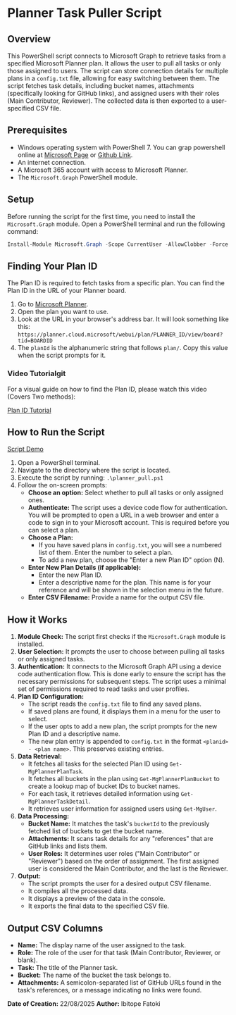 # Planner Task Puller Script

## Overview

This PowerShell script connects to Microsoft Graph to retrieve tasks from a specified Microsoft Planner plan. It allows the user to pull all tasks or only those assigned to users. The script can store connection details for multiple plans in a `config.txt` file, allowing for easy switching between them. The script fetches task details, including bucket names, attachments (specifically looking for GitHub links), and assigned users with their roles (Main Contributor, Reviewer). The collected data is then exported to a user-specified CSV file.

## Prerequisites

*   Windows operating system with PowerShell 7. You can grap powershell online at [Microsoft Page](https://learn.microsoft.com/en-gb/powershell/scripting/install/installing-powershell?view=powershell-7.5) or [Github Link](https://github.com/PowerShell/PowerShell?tab=readme-ov-file).
*   An internet connection.
*   A Microsoft 365 account with access to Microsoft Planner.
*   The `Microsoft.Graph` PowerShell module.

## Setup

Before running the script for the first time, you need to install the `Microsoft.Graph` module. Open a PowerShell terminal and run the following command:

```powershell
Install-Module Microsoft.Graph -Scope CurrentUser -AllowClobber -Force
```

## Finding Your Plan ID

The Plan ID is required to fetch tasks from a specific plan. You can find the Plan ID in the URL of your Planner board.

1.  Go to [Microsoft Planner](https://tasks.office.com/).
2.  Open the plan you want to use.
3.  Look at the URL in your browser's address bar. It will look something like this:
    `https://planner.cloud.microsoft/webui/plan/PLANNER_ID/view/board?tid=BOARDID`
4.  The `planId` is the alphanumeric string that follows `plan/`. Copy this value when the script prompts for it.

### Video Tutorialgit 

For a visual guide on how to find the Plan ID, please watch this video (Covers Two methods):

[Plan ID Tutorial](https://deakin365-my.sharepoint.com/:v:/g/personal/s223739207_deakin_edu_au/EeAm2dpPc3VGrh6DHzyHkOcBig0my4m3UYWG5HmGtFG09A?nav=eyJyZWZlcnJhbEluZm8iOnsicmVmZXJyYWxBcHAiOiJPbmVEcml2ZUZvckJ1c2luZXNzIiwicmVmZXJyYWxBcHBQbGF0Zm9ybSI6IldlYiIsInJlZmVycmFsTW9kZSI6InZpZXciLCJyZWZlcnJhbFZpZXciOiJNeUZpbGVzTGlua0NvcHkifX0&e=TVSwwN)

## How to Run the Script

[Script Demo](https://deakin365-my.sharepoint.com/:v:/g/personal/s223739207_deakin_edu_au/ETM6TddvX_9KhSbykjwiinMBgSIsZp8inzyoABN32SEFMg?nav=eyJyZWZlcnJhbEluZm8iOnsicmVmZXJyYWxBcHAiOiJPbmVEcml2ZUZvckJ1c2luZXNzIiwicmVmZXJyYWxBcHBQbGF0Zm9ybSI6IldlYiIsInJlZmVycmFsTW9kZSI6InZpZXciLCJyZWZlcnJhbFZpZXciOiJNeUZpbGVzTGlua0NvcHkifX0&e=7QDevO)

1.  Open a PowerShell terminal.
2.  Navigate to the directory where the script is located.
3.  Execute the script by running: `.\planner_pull.ps1`
4.  Follow the on-screen prompts:
    *   **Choose an option:** Select whether to pull all tasks or only assigned ones.
    *   **Authenticate:** The script uses a device code flow for authentication. You will be prompted to open a URL in a web browser and enter a code to sign in to your Microsoft account. This is required before you can select a plan.
    *   **Choose a Plan:**
        *   If you have saved plans in `config.txt`, you will see a numbered list of them. Enter the number to select a plan.
        *   To add a new plan, choose the "Enter a new Plan ID" option (N).
    *   **Enter New Plan Details (if applicable):**
        *   Enter the new Plan ID.
        *   Enter a descriptive name for the plan. This name is for your reference and will be shown in the selection menu in the future.
    *   **Enter CSV Filename:** Provide a name for the output CSV file.

## How it Works

1.  **Module Check:** The script first checks if the `Microsoft.Graph` module is installed.
2.  **User Selection:** It prompts the user to choose between pulling all tasks or only assigned tasks.
3.  **Authentication:** It connects to the Microsoft Graph API using a device code authentication flow. This is done early to ensure the script has the necessary permissions for subsequent steps. The script uses a minimal set of permissions required to read tasks and user profiles.
4.  **Plan ID Configuration:**
    *   The script reads the `config.txt` file to find any saved plans.
    *   If saved plans are found, it displays them in a menu for the user to select.
    *   If the user opts to add a new plan, the script prompts for the new Plan ID and a descriptive name.
    *   The new plan entry is appended to `config.txt` in the format `<planid> - <plan name>`. This preserves existing entries.
5.  **Data Retrieval:**
    *   It fetches all tasks for the selected Plan ID using `Get-MgPlannerPlanTask`.
    *   It fetches all buckets in the plan using `Get-MgPlannerPlanBucket` to create a lookup map of bucket IDs to bucket names.
    *   For each task, it retrieves detailed information using `Get-MgPlannerTaskDetail`.
    *   It retrieves user information for assigned users using `Get-MgUser`.
6.  **Data Processing:**
    *   **Bucket Name:** It matches the task's `bucketId` to the previously fetched list of buckets to get the bucket name.
    *   **Attachments:** It scans task details for any "references" that are GitHub links and lists them.
    *   **User Roles:** It determines user roles ("Main Contributor" or "Reviewer") based on the order of assignment. The first assigned user is considered the Main Contributor, and the last is the Reviewer.
7.  **Output:**
    *   The script prompts the user for a desired output CSV filename.
    *   It compiles all the processed data.
    *   It displays a preview of the data in the console.
    *   It exports the final data to the specified CSV file.

## Output CSV Columns

*   **Name:** The display name of the user assigned to the task.
*   **Role:** The role of the user for that task (Main Contributor, Reviewer, or blank).
*   **Task:** The title of the Planner task.
*   **Bucket:** The name of the bucket the task belongs to.
*   **Attachments:** A semicolon-separated list of GitHub URLs found in the task's references, or a message indicating no links were found.

**Date of Creation:** 22/08/2025
**Author:** Ibitope Fatoki
